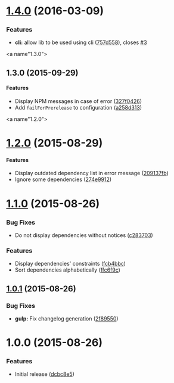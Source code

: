 <a name="1.4.0"></a>
# [1.4.0](https://github.com/pmsipilot/gulp-check-deps/compare/v1.3.0...v1.4.0) (2016-03-09)


### Features

* **cli:** allow lib to be used using cli ([757d558](https://github.com/pmsipilot/gulp-check-deps/commit/757d558)), closes [#3](https://github.com/pmsipilot/gulp-check-deps/issues/3)


<a name"1.3.0"></a>
## 1.3.0 (2015-09-29)


#### Features

* Display NPM messages in case of error ([327f0426](https://github.com/pmsipilot/gulp-check-deps/commit/327f0426))
* Add `failForPrerelease` to configuration ([a258d313](https://github.com/pmsipilot/gulp-check-deps/commit/a258d313))


<a name"1.2.0"></a>
# [1.2.0](https://github.com/pmsipilot/gulp-check-deps/compare/v1.2.0...v1.2.0) (2015-08-29)


#### Features

* Display outdated dependency list in error message ([209137fb](https://github.com/pmsipilot/gulp-check-deps/commit/209137fb))
* Ignore some dependencies ([274e9912](https://github.com/pmsipilot/gulp-check-deps/commit/274e9912))


<a name="1.1.0"></a>
# [1.1.0](https://github.com/pmsipilot/gulp-check-deps/compare/v1.0.1...v1.1.0) (2015-08-26)


### Bug Fixes

* Do not display dependencies without notices ([c283703](https://github.com/pmsipilot/gulp-check-deps/commit/c283703))

### Features

* Display dependencies' constraints ([fcb4bbc](https://github.com/pmsipilot/gulp-check-deps/commit/fcb4bbc))
* Sort dependencies alphabetically ([ffc6f9c](https://github.com/pmsipilot/gulp-check-deps/commit/ffc6f9c))



<a name="1.0.1"></a>
## [1.0.1](https://github.com/pmsipilot/gulp-check-deps/compare/v1.0.0...v1.0.1) (2015-08-26)


### Bug Fixes

* **gulp:** Fix changelog generation ([2f89550](https://github.com/pmsipilot/gulp-check-deps/commit/2f89550))



<a name="1.0.0"></a>
# 1.0.0 (2015-08-26)


### Features

* Initial release ([dcbc8e5](https://github.com/pmsipilot/gulp-check-deps/commit/dcbc8e5))




